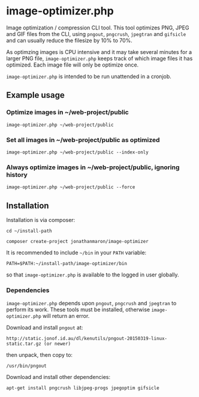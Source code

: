 
# image-optimizer.php

Image optimization / compression CLI tool. This tool optimizes PNG, JPEG and GIF files from the CLI, using `pngout`, `pngcrush`, `jpegtran` and `gifsicle` and can usually reduce the filesize by 10% to 70%.

As optimzing images is CPU intensive and it may take several minutes for a larger PNG file, `image-optimizer.php` keeps track of which image files it has optimized. Each image file will only be optimize once.

`image-optimizer.php` is intended to be run unattended in a cronjob.

## Example usage

### Optimize images in ~/web-project/public

    image-optimizer.php ~/web-project/public
    
### Set all images in ~/web-project/public as optimized

    image-optimizer.php ~/web-project/public --index-only
    
### Always optimize images in ~/web-project/public, ignoring history

    image-optimizer.php ~/web-project/public --force    


## Installation

Installation is via composer:
    
    cd ~/install-path
    
    composer create-project jonathanmaron/image-optimizer
    
It is recommended to include `~/bin` in your `PATH` variable:

    PATH=$PATH:~/install-path/image-optimizer/bin
    
so that `image-optimizer.php` is available to the logged in user globally. 


### Dependencies

`image-optimizer.php` depends upon `pngout`, `pngcrush` and `jpegtran` to perform its work. These tools must be installed, otherwise `image-optimizer.php` will return an error.

Download and install `pngout` at:

    http://static.jonof.id.au/dl/kenutils/pngout-20150319-linux-static.tar.gz (or newer)

then unpack, then copy to:

    /usr/bin/pngout
    
Download and install other dependencies:

    apt-get install pngcrush libjpeg-progs jpegoptim gifsicle
    
    
